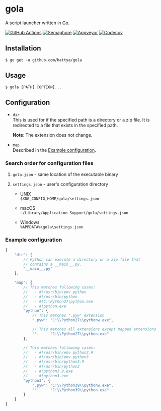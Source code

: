 # gola

A script launcher written in [Go](https://go.dev/).

[![GitHub Actions](https://github.com/hattya/gola/actions/workflows/ci.yml/badge.svg)](https://github.com/hattya/gola/actions/workflows/ci.yml)
[![Semaphore](https://semaphoreci.com/api/v1/hattya/gola/branches/master/badge.svg)](https://semaphoreci.com/hattya/gola)
[![Appveyor](https://ci.appveyor.com/api/projects/status/lchmkujc6phas1l5/branch/master?svg=true)](https://ci.appveyor.com/project/hattya/gola)
[![Codecov](https://codecov.io/gh/hattya/gola/branch/master/graph/badge.svg)](https://codecov.io/gh/hattya/gola)


## Installation

```console
$ go get -u github.com/hattya/gola
```


## Usage

```console
$ gola [PATH] [OPTION]...
```


## Configuration

- `dir`  
  This is used for if the specified path is a directory or a zip file. It is
  redirected to a file that exists in the specified path.

  **Note**: The extension does not change.

- `map`  
  Described in the [Example configuration](#example-configuration).


### Search order for configuration files

1. `gola.json` - same location of the executable binary

2. `settings.json` - user's configuration directory

   - UNIX  
     `$XDG_CONFIG_HOME/gola/settings.json`

   - macOS  
     `~/Library/Application Support/gola/settings.json`

   - Windows  
     `%APPDATA%\gola\settings.json`


### Example configuration

```javascript
{
    "dir": [
        // Python can execute a directory or a zip file that
        // contains a __main__.py.
        "__main__.py"
    ],

    "map": {
        // This matches following cases:
        //   - #!/usr/bin/env python
        //   - #!/usr/bin/python
        //   - #!C:\Python27\python.exe
        //   - #!python.exe
        "python": {
            // This matches ".pyw" extension
            ".pyw": "C:\\Python27\\pythonw.exe",

            // This matches all extensions except mapped extensions
            "":     "C:\\Python27\\python.exe"
        },

        // This matches following cases:
        //   - #!/usr/bin/env python3.9
        //   - #!/usr/bin/env python3
        //   - #!/usr/bin/python3.9
        //   - #!/usr/bin/python3
        //   - #!python3.9.exe
        //   - #!python3.exe
        "python3": {
            ".pyw": "C:\\Python39\\pythonw.exe",
            "":     "C:\\Python39\\python.exe"
        }
    }
}
```
